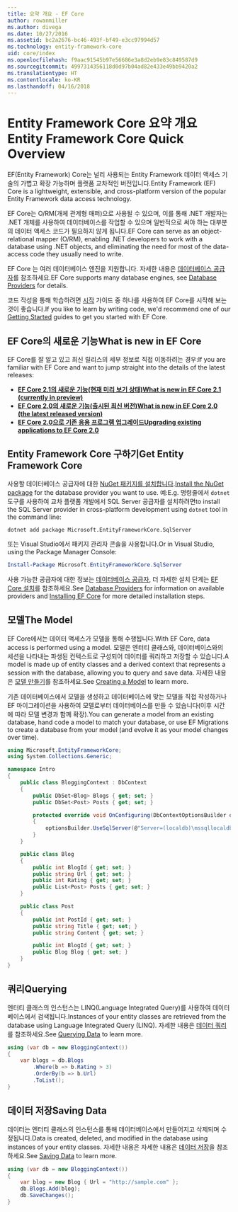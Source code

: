 ```yaml
---
title: 요약 개요 - EF Core
author: rowanmiller
ms.author: divega
ms.date: 10/27/2016
ms.assetid: bc2a2676-bc46-493f-bf49-e3cc97994d57
ms.technology: entity-framework-core
uid: core/index
ms.openlocfilehash: f9aac91545b97e56686e3a8d2eb9e83c849587d9
ms.sourcegitcommit: 4997314356118d0d97b04ad82e433e49bb9420a2
ms.translationtype: HT
ms.contentlocale: ko-KR
ms.lasthandoff: 04/16/2018
---
```

# <a name="entity-framework-core-quick-overview"></a><span data-ttu-id="f656f-102">Entity Framework Core 요약 개요</span><span class="sxs-lookup"><span data-stu-id="f656f-102">Entity Framework Core Quick Overview</span></span>

<span data-ttu-id="f656f-103">EF(Entity Framework) Core는 널리 사용되는 Entity Framework 데이터 액세스 기술의 가볍고 확장 가능하며 플랫폼 교차적인 버전입니다.</span><span class="sxs-lookup"><span data-stu-id="f656f-103">Entity Framework (EF) Core is a lightweight, extensible, and cross-platform version of the popular Entity Framework data access technology.</span></span>

<span data-ttu-id="f656f-104">EF Core는 O/RM(개체 관계형 매퍼)으로 사용될 수 있으며, 이를 통해 .NET 개발자는 .NET 개체를 사용하여 데이터베이스를 작업할 수 있으며 일반적으로 써야 하는 대부분의 데이터 액세스 코드가 필요하지 않게 됩니다.</span><span class="sxs-lookup"><span data-stu-id="f656f-104">EF Core can serve as an object-relational mapper (O/RM), enabling .NET developers to work with a database using .NET objects, and eliminating the need for most of the data-access code they usually need to write.</span></span> 

<span data-ttu-id="f656f-105">EF Core 는 여러 데이터베이스 엔진을 지원합니다. 자세한 내용은 [데이터베이스 공급자](providers/index.md)를 참조하세요.</span><span class="sxs-lookup"><span data-stu-id="f656f-105">EF Core supports many database engines, see [Database Providers](providers/index.md) for details.</span></span>

<span data-ttu-id="f656f-106">코드 작성을 통해 학습하려면 [시작](get-started/index.md) 가이드 중 하나를 사용하여 EF Core를 시작해 보는 것이 좋습니다.</span><span class="sxs-lookup"><span data-stu-id="f656f-106">If you like to learn by writing code, we'd recommend one of our [Getting Started](get-started/index.md) guides to get you started with EF Core.</span></span>

## <a name="what-is-new-in-ef-core"></a><span data-ttu-id="f656f-107">EF Core의 새로운 기능</span><span class="sxs-lookup"><span data-stu-id="f656f-107">What is new in EF Core</span></span>

<span data-ttu-id="f656f-108">EF Core를 잘 알고 있고 최신 릴리스의 세부 정보로 직접 이동하려는 경우:</span><span class="sxs-lookup"><span data-stu-id="f656f-108">If you are familiar with EF Core and want to jump straight into the details of the latest releases:</span></span>

- <span data-ttu-id="f656f-109">**[EF Core 2.1의 새로운 기능(현재 미리 보기 상태)](xref:core/what-is-new/ef-core-2.1)**</span><span class="sxs-lookup"><span data-stu-id="f656f-109">**[What is new in EF Core 2.1 (currently in preview)](xref:core/what-is-new/ef-core-2.1)**</span></span>
- <span data-ttu-id="f656f-110">**[EF Core 2.0의 새로운 기능(출시된 최신 버전)](xref:core/what-is-new/ef-core-2.0)**</span><span class="sxs-lookup"><span data-stu-id="f656f-110">**[What is new in EF Core 2.0 (the latest released version)](xref:core/what-is-new/ef-core-2.0)**</span></span>
- <span data-ttu-id="f656f-111">**[EF Core 2.0으로 기존 응용 프로그램 업그레이드](xref:core/miscellaneous/1x-2x-upgrade)**</span><span class="sxs-lookup"><span data-stu-id="f656f-111">**[Upgrading existing applications to EF Core 2.0](xref:core/miscellaneous/1x-2x-upgrade)**</span></span>


## <a name="get-entity-framework-core"></a><span data-ttu-id="f656f-112">Entity Framework Core 구하기</span><span class="sxs-lookup"><span data-stu-id="f656f-112">Get Entity Framework Core</span></span>

<span data-ttu-id="f656f-113">사용할 데이터베이스 공급자에 대한 [NuGet 패키지를 설치합니다](https://docs.nuget.org/ndocs/quickstart/use-a-package).</span><span class="sxs-lookup"><span data-stu-id="f656f-113">[Install the NuGet package](https://docs.nuget.org/ndocs/quickstart/use-a-package) for the database provider you want to use.</span></span> <span data-ttu-id="f656f-114">예:</span><span class="sxs-lookup"><span data-stu-id="f656f-114">E.g.</span></span> <span data-ttu-id="f656f-115">명령줄에서 `dotnet` 도구를 사용하여 교차 플랫폼 개발에서 SQL Server 공급자를 설치하려면</span><span class="sxs-lookup"><span data-stu-id="f656f-115">to install the SQL Server provider in cross-platform development using `dotnet` tool in the command line:</span></span>

``` Console
dotnet add package Microsoft.EntityFrameworkCore.SqlServer
```

<span data-ttu-id="f656f-116">또는 Visual Studio에서 패키지 관리자 콘솔을 사용합니다.</span><span class="sxs-lookup"><span data-stu-id="f656f-116">Or in Visual Studio, using the Package Manager Console:</span></span>

``` PowerShell
Install-Package Microsoft.EntityFrameworkCore.SqlServer
```
<span data-ttu-id="f656f-117">사용 가능한 공급자에 대한 정보는 [데이터베이스 공급자](providers/index.md), 더 자세한 설치 단계는 [EF Core 설치](get-started/install/index.md)를 참조하세요.</span><span class="sxs-lookup"><span data-stu-id="f656f-117">See [Database Providers](providers/index.md) for information on available providers and [Installing EF Core](get-started/install/index.md) for more detailed installation steps.</span></span>

## <a name="the-model"></a><span data-ttu-id="f656f-118">모델</span><span class="sxs-lookup"><span data-stu-id="f656f-118">The Model</span></span>

<span data-ttu-id="f656f-119">EF Core에서는 데이터 액세스가 모델을 통해 수행됩니다.</span><span class="sxs-lookup"><span data-stu-id="f656f-119">With EF Core, data access is performed using a model.</span></span> <span data-ttu-id="f656f-120">모델은 엔터티 클래스와, 데이터베이스와의 세션을 나타내는 파생된 컨텍스트로 구성되어 데이터를 쿼리하고 저장할 수 있습니다.</span><span class="sxs-lookup"><span data-stu-id="f656f-120">A model is made up of entity classes and a derived context that represents a session with the database, allowing you to query and save data.</span></span> <span data-ttu-id="f656f-121">자세한 내용은 [모델 만들기](modeling/index.md)를 참조하세요.</span><span class="sxs-lookup"><span data-stu-id="f656f-121">See [Creating a Model](modeling/index.md) to learn more.</span></span>

<span data-ttu-id="f656f-122">기존 데이터베이스에서 모델을 생성하고 데이터베이스에 맞는 모델을 직접 작성하거나 EF 마이그레이션을 사용하여 모델로부터 데이터베이스를 만들 수 있습니다(이후 시간에 따라 모델 변경과 함께 확장).</span><span class="sxs-lookup"><span data-stu-id="f656f-122">You can generate a model from an existing database, hand code a model to match your database, or use EF Migrations to create a database from your model (and evolve it as your model changes over time).</span></span>

``` csharp
using Microsoft.EntityFrameworkCore;
using System.Collections.Generic;

namespace Intro
{
    public class BloggingContext : DbContext
    {
        public DbSet<Blog> Blogs { get; set; }
        public DbSet<Post> Posts { get; set; }

        protected override void OnConfiguring(DbContextOptionsBuilder optionsBuilder)
        {
            optionsBuilder.UseSqlServer(@"Server=(localdb)\mssqllocaldb;Database=MyDatabase;Trusted_Connection=True;");
        }
    }

    public class Blog
    {
        public int BlogId { get; set; }
        public string Url { get; set; }
        public int Rating { get; set; }
        public List<Post> Posts { get; set; }
    }

    public class Post
    {
        public int PostId { get; set; }
        public string Title { get; set; }
        public string Content { get; set; }

        public int BlogId { get; set; }
        public Blog Blog { get; set; }
    }
}
```

## <a name="querying"></a><span data-ttu-id="f656f-123">쿼리</span><span class="sxs-lookup"><span data-stu-id="f656f-123">Querying</span></span>

<span data-ttu-id="f656f-124">엔터티 클래스의 인스턴스는 LINQ(Language Integrated Query)를 사용하여 데이터베이스에서 검색됩니다.</span><span class="sxs-lookup"><span data-stu-id="f656f-124">Instances of your entity classes are retrieved from the database using Language Integrated Query (LINQ).</span></span> <span data-ttu-id="f656f-125">자세한 내용은 [데이터 쿼리](querying/index.md)를 참조하세요.</span><span class="sxs-lookup"><span data-stu-id="f656f-125">See [Querying Data](querying/index.md) to learn more.</span></span>

``` csharp
using (var db = new BloggingContext())
{
    var blogs = db.Blogs
        .Where(b => b.Rating > 3)
        .OrderBy(b => b.Url)
        .ToList();
}
```

## <a name="saving-data"></a><span data-ttu-id="f656f-126">데이터 저장</span><span class="sxs-lookup"><span data-stu-id="f656f-126">Saving Data</span></span>

<span data-ttu-id="f656f-127">데이터는 엔터티 클래스의 인스턴스를 통해 데이터베이스에서 만들어지고 삭제되며 수정됩니다.</span><span class="sxs-lookup"><span data-stu-id="f656f-127">Data is created, deleted, and modified in the database using instances of your entity classes.</span></span> <span data-ttu-id="f656f-128">자세한 내용은 자세한 내용은 [데이터 저장](saving/index.md)을 참조하세요.</span><span class="sxs-lookup"><span data-stu-id="f656f-128">See [Saving Data](saving/index.md) to learn more.</span></span>

``` csharp
using (var db = new BloggingContext())
{
    var blog = new Blog { Url = "http://sample.com" };
    db.Blogs.Add(blog);
    db.SaveChanges();
}
```
